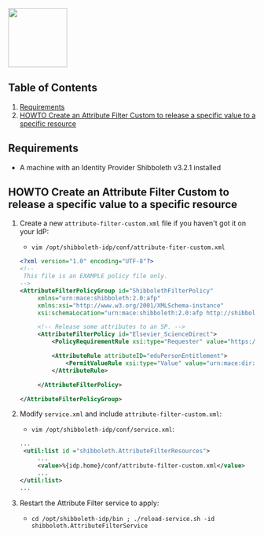 <img width="120px" src="https://wiki.idem.garrservices.it/IDEM_Approved.png" />

## Table of Contents

1. [Requirements](#requirements)
2. [HOWTO Create an Attribute Filter Custom to release a specific value to a specific resource](#HOWTO-create-an-attribute-filter-custom-to-release-a-specific-value-to-a-specific-resource)

## Requirements

* A machine with an Identity Provider Shibboleth v3.2.1 installed

## HOWTO Create an Attribute Filter Custom to release a specific value to a specific resource

1. Create a new ```attribute-filter-custom.xml``` file if you haven't got it on your IdP:

   * `vim /opt/shibboleth-idp/conf/attribute-fiter-custom.xml`

   ```xml
   <?xml version="1.0" encoding="UTF-8"?>
   <!--
    This file is an EXAMPLE policy file only.
   -->
   <AttributeFilterPolicyGroup id="ShibbolethFilterPolicy"
        xmlns="urn:mace:shibboleth:2.0:afp"
        xmlns:xsi="http://www.w3.org/2001/XMLSchema-instance"
        xsi:schemaLocation="urn:mace:shibboleth:2.0:afp http://shibboleth.net/schema/idp/shibboleth-afp.xsd">

        <!-- Release some attributes to an SP. -->
        <AttributeFilterPolicy id="Elsevier_ScienceDirect">
            <PolicyRequirementRule xsi:type="Requester" value="https://sdauth.sciencedirect.com/" />

            <AttributeRule attributeID="eduPersonEntitlement">
                <PermitValueRule xsi:type="Value" value="urn:mace:dir:entitlement:common-lib-terms" ignoreCase="true" />
            </AttributeRule>

        </AttributeFilterPolicy>

   </AttributeFilterPolicyGroup>
   ```

2. Modify `service.xml` and include `attribute-filter-custom.xml`:

   * `vim /opt/shibboleth-idp/conf/service.xml`:
   
   ```xml
   ...
    <util:list id ="shibboleth.AttributeFilterResources">
        ...
        <value>%{idp.home}/conf/attribute-filter-custom.xml</value>
        ...
   </util:list>
   ...
   ```

3. Restart the Attribute Filter service to apply:

   * `cd /opt/shibboleth-idp/bin ; ./reload-service.sh -id shibboleth.AttributeFilterService`
